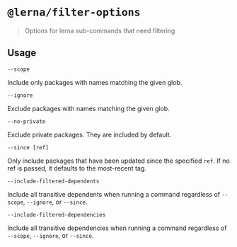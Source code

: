 # `@lerna/filter-options`

> Options for lerna sub-commands that need filtering

## Usage

`--scope`

Include only packages with names matching the given glob.

`--ignore`

Exclude packages with names matching the given glob.

`--no-private`

Exclude private packages. They are included by default.

`--since [ref]`

Only include packages that have been updated since the specified `ref`. If no ref is passed, it defaults to the most-recent tag.

`--include-filtered-dependents`

Include all transitive dependents when running a command regardless of `--scope`, `--ignore`, or `--since`.

`--include-filtered-dependencies`

Include all transitive dependencies when running a command regardless of `--scope`, `--ignore`, or `--since`.
